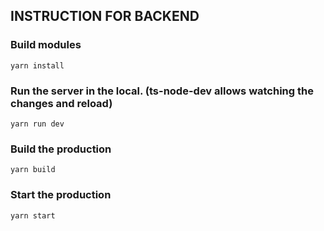 ## INSTRUCTION FOR BACKEND
### Build modules
`yarn install`

### Run the server in  the local. (ts-node-dev allows watching the changes and reload)
`yarn run dev`

### Build the production
`yarn build`

### Start the production
`yarn start`